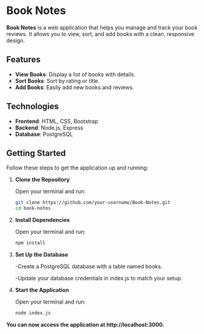 # Book Notes

**Book Notes** is a web application that helps you manage and track your book reviews. It allows you to view, sort, and add books with a clean, responsive design.

## Features

- **View Books**: Display a list of books with details.
- **Sort Books**: Sort by rating or title.
- **Add Books**: Easily add new books and reviews.

## Technologies

- **Frontend**: HTML, CSS, Bootstrap
- **Backend**: Node.js, Express
- **Database**: PostgreSQL

## Getting Started

Follow these steps to get the application up and running:

1. **Clone the Repository**

   Open your terminal and run:

   
   ```bash
   git clone https://github.com/your-username/Book-Notes.git
   cd book-notes
   
2. **Install Dependencies**
 
   Open your terminal and run:

   ```bash
   npm install
   
4. **Set Up the Database**

   -Create a PostgreSQL database with a table named books.
   
   -Update your database credentials in index.js to match your setup.

6. **Start the Application**

   Open your terminal and run:

   
   ```bash
   node index.js

  **You can now access the application at http://localhost:3000.**
